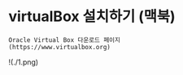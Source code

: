 # virtualBox 설치하기 (맥북)
~~~
Oracle Virtual Box 다운로드 페이지
(https://www.virtualbox.org)
~~~

!(./1.png)

